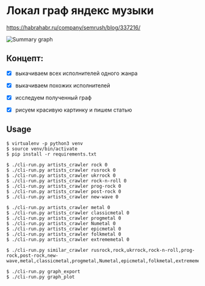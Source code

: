 # Локал граф яндекс музыки

https://habrahabr.ru/company/semrush/blog/337216/

![Summary graph](https://habrastorage.org/web/413/ebc/8cd/413ebc8cd62745ae89c51b1b38dc58c9.png)


## Концепт:

- [x] выкачиваем всех исполнителей одного жанра
- [x] выкачиваем похожих исполнителей
- [x] исследуем полученный граф
- [x] рисуем красивую картинку и пишем статью



## Usage

```
$ virtualenv -p python3 venv
$ source venv/bin/activate
$ pip install -r requirements.txt

$ ./cli-run.py artists_crawler rock 0
$ ./cli-run.py artists_crawler rusrock 0
$ ./cli-run.py artists_crawler ukrrock 0
$ ./cli-run.py artists_crawler rock-n-roll 0
$ ./cli-run.py artists_crawler prog-rock 0
$ ./cli-run.py artists_crawler post-rock 0
$ ./cli-run.py artists_crawler new-wave 0

$ ./cli-run.py artists_crawler metal 0
$ ./cli-run.py artists_crawler classicmetal 0
$ ./cli-run.py artists_crawler progmetal 0
$ ./cli-run.py artists_crawler Numetal 0
$ ./cli-run.py artists_crawler epicmetal 0
$ ./cli-run.py artists_crawler folkmetal 0
$ ./cli-run.py artists_crawler extrememetal 0

$ ./cli-run.py similar_crawler rusrock,rock,ukrrock,rock-n-roll,prog-rock,post-rock,new-wave,metal,classicmetal,progmetal,Numetal,epicmetal,folkmetal,extrememetal

$ ./cli-run.py graph_export
$ ./cli-run.py graph_plot
```
